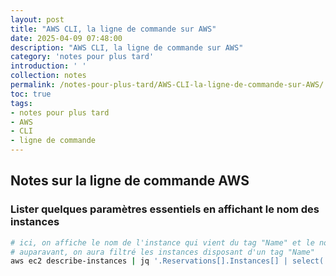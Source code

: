 ```yaml
---
layout: post
title: "AWS CLI, la ligne de commande sur AWS"
date: 2025-04-09 07:48:00
description: "AWS CLI, la ligne de commande sur AWS"
category: 'notes pour plus tard'
introduction: ' '
collection: notes
permalink: /notes-pour-plus-tard/AWS-CLI-la-ligne-de-commande-sur-AWS/
toc: true
tags:
- notes pour plus tard
- AWS
- CLI
- ligne de commande
---
```


## Notes sur la ligne de commande AWS

### Lister quelques paramètres essentiels en affichant le nom des instances
``` bash
# ici, on affiche le nom de l'instance qui vient du tag "Name" et le nom DNS
# auparavant, on aura filtré les instances disposant d'un tag "Name"
aws ec2 describe-instances | jq '.Reservations[].Instances[] | select(.Tags[].Key == "Name") | [.Tags[0].Value,.PrivateDnsName]' | jq -r '@csv'
```
